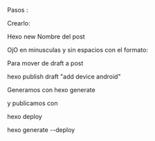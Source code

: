 Pasos :

Crearlo:

Hexo new Nombre del post

OjO en minusculas y sin espacios con el formato:

Para mover de draft a post

hexo publish draft "add device android"

Generamos con hexo generate

y publicamos con

hexo deploy 


hexo generate --deploy

